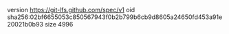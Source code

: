 version https://git-lfs.github.com/spec/v1
oid sha256:02bf6655053c850567943f0b2b799b6cb9d8605a24650fd453a91e20021b0b93
size 4996
